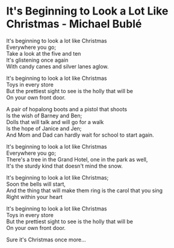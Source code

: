 # It's Beginning to Look a Lot Like Christmas - Michael Bublé

It's beginning to look a lot like Christmas\
Everywhere you go;\
Take a look at the five and ten\
It's glistening once again\
With candy canes and silver lanes aglow.

It's beginning to look a lot like Christmas\
Toys in every store\
But the prettiest sight to see is the holly that will be\
On your own front door.

A pair of hopalong boots and a pistol that shoots\
Is the wish of Barney and Ben;\
Dolls that will talk and will go for a walk\
Is the hope of Janice and Jen;\
And Mom and Dad can hardly wait for school to start again.

It's beginning to look a lot like Christmas\
Everywhere you go;\
There's a tree in the Grand Hotel, one in the park as well,\
It's the sturdy kind that doesn't mind the snow.

It's beginning to look a lot like Christmas;\
Soon the bells will start,\
And the thing that will make them ring is the carol that you sing\
Right within your heart

It's beginning to look a lot like Christmas\
Toys in every store\
But the prettiest sight to see is the holly that will be\
On your own front door.

Sure it's Christmas once more...